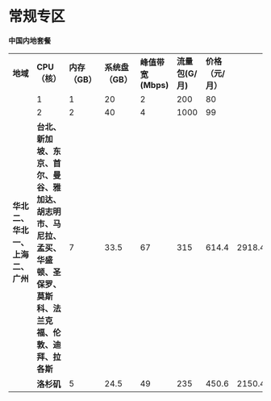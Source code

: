 # 常规专区
**中国内地套餐**
  <table>
  	<tr>
  		<td  rowspan = "1"> <b>地域<b> </td>
      <td  rowspan = "1"> <b>CPU（核）<b> </td>
      <td  rowspan = "1"> <b>内存（GB）<b> </td>
      <td  rowspan = "1"> <b>系统盘（GB）<b> </td>
      <td  rowspan = "1"> <b>峰值带宽(Mbps)<b> </td>
      <td  rowspan = "1"> <b>流量包(G/月)<b> </td>
      <td  rowspan = "1"> <b>价格（元/月）<b> </td>
  	</tr>
  	<tr>
  		<td  rowspan = "7"> <b>华北二、华北一、上海二、广州<b> </td>
  		<td> 1</td>
  		<td> 1</td>
  		<td> 20</td>
  		<td> 2</td>
  		<td> 200</td>
  		<td> 80</td>
  	</tr>
  	<tr>
  		<td> 2</td>
  		<td> 2</td>
  		<td> 40</td>
  		<td> 4</td>
  		<td> 1000</td>
  		<td> 99</td>
  	</tr>
  	<tr>
  		<td><b>台北、新加坡、东京、首尔、曼谷、雅加达、胡志明市、马尼拉、孟买、华盛顿、圣保罗、莫斯科、法兰克福、伦敦、迪拜、拉各斯<b></td>
  		<td>7</td>
  		<td>33.5</td>
  		<td>67</td>
  		<td>315</td>
  		<td>614.4</td>
  		<td>2918.4</td>
  		<td>5836.8</td>
  	</tr>
  	<tr>
  		<td><b>洛杉矶<b></td>
  		<td>5</td>
  		<td>24.5</td>
  		<td>49</td>
  		<td>235</td>
  		<td>450.6</td>
  		<td>2150.4</td>
  		<td>4300.8</td>
  	</tr>
  </table>
